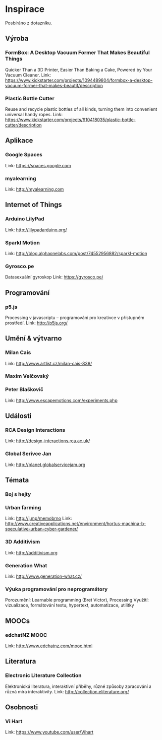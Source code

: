 # Inspirace

Posbíráno z dotazníku.


Výroba
-------------------

### FormBox: A Desktop Vacuum Former That Makes Beautiful Things

Quicker Than a 3D Printer, Easier Than Baking a Cake, Powered by Your Vacuum Cleaner.
Link: https://www.kickstarter.com/projects/1094489804/formbox-a-desktop-vacuum-former-that-makes-beautif/description

### Plastic Bottle Cutter

Reuse and recycle plastic bottles of all kinds, turning them into convenient universal handy ropes.
Link: https://www.kickstarter.com/projects/910418035/plastic-bottle-cutter/description


Aplikace
-------------------

### Google Spaces

Link: https://spaces.google.com

### myalearning

Link: http://myalearning.com


Internet of Things
-------------------

### Arduino LilyPad

Link: http://lilypadarduino.org/

### Sparkl Motion

Link: http://blog.alphaonelabs.com/post/74552956882/sparkl-motion

### Gyrosco.pe

Datasexuální gyroskop
Link: https://gyrosco.pe/


Programování
-------------------

### p5.js

Processing v javascriptu – programování pro kreativce v přístupném prostředí.
Link: http://p5js.org/


Umění & výtvarno
-------------------

### Milan Cais

Link: http://www.artlist.cz/milan-cais-838/

### Maxim Velčovský

### Peter Blaškovič

Link: http://www.escapemotions.com/experiments.php


Události
-------------------

### RCA Design Interactions

Link: http://design-interactions.rca.ac.uk/

### Global Serivce Jan

Link: http://planet.globalservicejam.org


Témata
-------------------

### Boj s hejty

### Urban farming

Link: http://j.mp/memobrno
Link: http://www.creativeapplications.net/environment/hortus-machina-b-speculative-urban-cyber-gardener/

### 3D Additivism

Link: http://additivism.org

### Generation What

Link: http://www.generation-what.cz/

### Výuka programování pro neprogramátory

Porozumění: Learnable programming (Bret Victor), Processing
Využití: vizualizace, formátování textu, hypertext, automatizace, utilitky


MOOCs
-------------------

### edchatNZ MOOC

Link: http://www.edchatnz.com/mooc.html


Literatura
-------------------

### Electronic Literature Collection

Elektronická literatura, interaktivní příběhy, různé způsoby zpracování a různá míra interaktivity.
Link: http://collection.eliterature.org/


Osobnosti
-------------------

### Vi Hart

Link: https://www.youtube.com/user/Vihart
